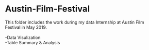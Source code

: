 # Austin-Film-Festival
This folder includes the work during my data Internship at Austin Film Festival in May 2019. <br/><br/>
-Data Visulization <br/>
-Table Summary & Analysis
